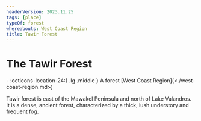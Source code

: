 ```yaml
---
headerVersion: 2023.11.25
tags: [place]
typeOf: forest
whereabouts: West Coast Region
title: Tawir Forest
---
```


# The Tawir Forest
<div class="grid cards ext-narrow-margin ext-one-column" markdown>
-    :octicons-location-24:{ .lg .middle } A forest [West Coast Region](<./west-coast-region.md>)  
</div>


Tawir forest is east of the Mawakel Peninsula and north of Lake Valandros. It is a dense, ancient forest, characterized by a thick, lush understory and frequent fog. 


